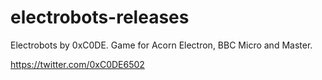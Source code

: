 # electrobots-releases
Electrobots by 0xC0DE. Game for Acorn Electron, BBC Micro and Master.

https://twitter.com/0xC0DE6502
